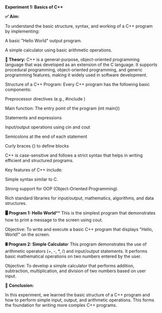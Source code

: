 **Experiment 1: Basics of C++**

**✅ Aim:**

To understand the basic structure, syntax, and working of a C++ program by implementing:

A basic "Hello World" output program.

A simple calculator using basic arithmetic operations.

**🧠 Theory:**
C++ is a general-purpose, object-oriented programming language that was developed as an extension of the C language. It supports procedural programming, object-oriented programming, and generic programming features, making it widely used in software development.

Structure of a C++ Program:
Every C++ program has the following basic components:

Preprocessor directives (e.g., #include <iostream>)

Main function: The entry point of the program (int main())

Statements and expressions

Input/output operations using cin and cout

Semicolons at the end of each statement

Curly braces {} to define blocks

C++ is case-sensitive and follows a strict syntax that helps in writing efficient and structured programs.

Key features of C++ include:

Simple syntax similar to C.

Strong support for OOP (Object-Oriented Programming).

Rich standard libraries for input/output, mathematics, algorithms, and data structures.

**🖥️ Program 1: Hello World****
This is the simplest program that demonstrates how to print a message to the screen using cout.

Objective:
To write and execute a basic C++ program that displays "Hello, World!" on the screen.

**🖩 Program 2: Simple Calculato**r
This program demonstrates the use of arithmetic operators (+, -, *, /) and input/output statements. It performs basic mathematical operations on two numbers entered by the user.

Objective:
To develop a simple calculator that performs addition, subtraction, multiplication, and division of two numbers based on user input.

**📘 Conclusion:**

In this experiment, we learned the basic structure of a C++ program and how to perform simple input, output, and arithmetic operations. This forms the foundation for writing more complex C++ programs.


